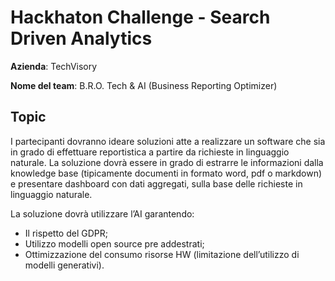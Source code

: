 # Hackhaton Challenge - Search Driven Analytics 

**Azienda**: TechVisory

**Nome del team**: B.R.O. Tech & AI (Business Reporting Optimizer)

## Topic 

I partecipanti dovranno ideare soluzioni atte a realizzare un software che sia in grado di effettuare reportistica a partire da richieste in linguaggio naturale. La soluzione dovrà essere in grado di estrarre le informazioni dalla knowledge base (tipicamente documenti in formato word, pdf o markdown) e presentare dashboard con dati aggregati, sulla base delle richieste in linguaggio naturale.

La soluzione dovrà utilizzare l’AI garantendo:

- Il rispetto del GDPR;
- Utilizzo modelli open source pre addestrati; 
- Ottimizzazione del consumo risorse HW (limitazione dell’utilizzo di modelli generativi). 

